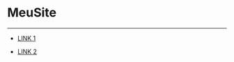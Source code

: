 # MeuSite
------------

+ [LINK 1](https://rickecr.github.io)

+ [LINK 2](https://richcombr.000webhostapp.com/)